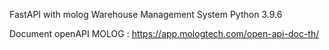 FastAPI with molog Warehouse Management System
Python 3.9.6

Document openAPI MOLOG : https://app.mologtech.com/open-api-doc-th/
